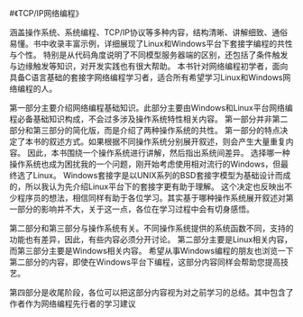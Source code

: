#《TCP/IP网络编程》

涵盖操作系统、系统编程、TCP/IP协议等多种内容，结构清晰、讲解细致、通俗易懂。书中收录丰富示例，详细展现了Linux和Windows平台下套接字编程的共性与个性。
特别是从代码角度说明了不同模型服务器端的区别，还包括了条件触发与边缘触发等知识，对开发实践也有很大帮助。 
本书针对网络编程初学者，面向具备C语言基础的套接字网络编程学习者，适合所有希望学习Linux和Windows网络编程的人。 

第一部分主要介绍网络编程基础知识。此部分主要由Windows和Linux平台网络编程必备基础知识构成，不会过多涉及操作系统特性相关内容。
第一部分并非第二部分和第三部分的简化版，而是介绍了两种操作系统的共性。 
第一部分的特点决定了本书的叙述方式。如果根据不同操作系统分别展开叙述，则会产生大量重复内容。
因此，本书围绕一个操作系统进行讲解，然后指出系统间差异。
选择哪一种操作系统也成为困扰我的一个问题，刚开始考虑使用相对流行的Windows，但最终选了Linux。
Windows套接字是以UNIX系列的BSD套接字模型为基础设计而成的，所以我认为先介绍Linux平台下的套接字更有助于理解。
这个决定也反映出不少程序员的想法，相信同样有助于各位学习。其实基于哪种操作系统展开叙述对第一部分的影响并不大，关于这一点，各位在学习过程中会有切身感悟。 

第二部分和第三部分与操作系统有关。不同操作系统提供的系统函数不同，支持的功能也有差异，因此，有些内容必须分开讨论。
第二部分主要是Linux相关内容，而第三部分主要是Windows相关内容。
希望从事Windows编程的朋友也浏览一下第二部分的内容，即使在Windows平台下编程，这部分内容同样会帮助您提高技艺。 

第四部分是收尾阶段，各位可以把这部分内容视为对之前学习的总结。其中包含了作者作为网络编程先行者的学习建议
